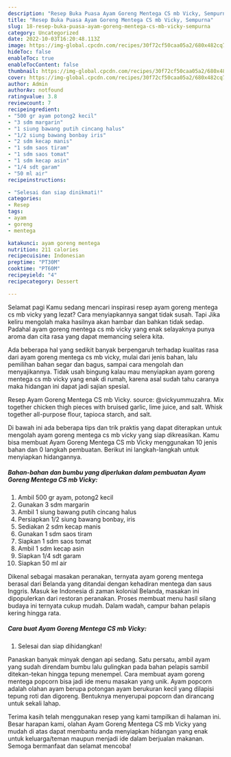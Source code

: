 ```yaml
---
description: "Resep Buka Puasa Ayam Goreng Mentega CS mb Vicky, Sempurna"
title: "Resep Buka Puasa Ayam Goreng Mentega CS mb Vicky, Sempurna"
slug: 18-resep-buka-puasa-ayam-goreng-mentega-cs-mb-vicky-sempurna
category: Uncategorized
date: 2022-10-03T16:20:48.113Z
image: https://img-global.cpcdn.com/recipes/30f72cf50caa05a2/680x482cq70/ayam-goreng-mentega-cs-mb-vicky-foto-resep-utama.jpg
hideToc: false
enableToc: true
enableTocContent: false
thumbnail: https://img-global.cpcdn.com/recipes/30f72cf50caa05a2/680x482cq70/ayam-goreng-mentega-cs-mb-vicky-foto-resep-utama.jpg
cover: https://img-global.cpcdn.com/recipes/30f72cf50caa05a2/680x482cq70/ayam-goreng-mentega-cs-mb-vicky-foto-resep-utama.jpg
author: Admin
authorAv: notfound
ratingvalue: 3.8
reviewcount: 7
recipeingredient:
- "500 gr ayam potong2 kecil"
- "3 sdm margarin"
- "1 siung bawang putih cincang halus"
- "1/2 siung bawang bonbay iris"
- "2 sdm kecap manis"
- "1 sdm saos tiram"
- "1 sdm saos tomat"
- "1 sdm kecap asin"
- "1/4 sdt garam"
- "50 ml air"
recipeinstructions:

- "Selesai dan siap dinikmati!"
categories:
- Resep
tags:
- ayam
- goreng
- mentega

katakunci: ayam goreng mentega 
nutrition: 211 calories
recipecuisine: Indonesian
preptime: "PT30M"
cooktime: "PT60M"
recipeyield: "4"
recipecategory: Dessert

---
```



Selamat pagi Kamu sedang mencari inspirasi resep ayam goreng mentega cs mb vicky yang lezat? Cara menyiapkannya sangat tidak susah. Tapi Jika keliru mengolah maka hasilnya akan hambar dan bahkan tidak sedap. Padahal ayam goreng mentega cs mb vicky yang enak selayaknya punya aroma dan cita rasa yang dapat memancing selera kita.


Ada beberapa hal yang sedikit banyak berpengaruh terhadap kualitas rasa dari ayam goreng mentega cs mb vicky, mulai dari jenis bahan, lalu pemilihan bahan segar dan bagus, sampai cara mengolah dan menyajikannya. Tidak usah bingung kalau mau menyiapkan ayam goreng mentega cs mb vicky yang enak di rumah, karena asal sudah tahu caranya maka hidangan ini dapat jadi sajian spesial.

Resep Ayam Goreng Mentega CS mb Vicky. source: @vickyummuzahra. Mix together chicken thigh pieces with bruised garlic, lime juice, and salt. Whisk together all-purpose flour, tapioca starch, and salt.


Di bawah ini ada beberapa tips dan trik praktis yang dapat diterapkan untuk mengolah ayam goreng mentega cs mb vicky yang siap dikreasikan. Kamu bisa membuat Ayam Goreng Mentega CS mb Vicky menggunakan 10 jenis bahan dan 0 langkah pembuatan. Berikut ini langkah-langkah untuk menyiapkan hidangannya.

<!--inarticleads1-->

##### Bahan-bahan dan bumbu yang diperlukan dalam pembuatan Ayam Goreng Mentega CS mb Vicky:

1. Ambil 500 gr ayam, potong2 kecil
1. Gunakan 3 sdm margarin
1. Ambil 1 siung bawang putih cincang halus
1. Persiapkan 1/2 siung bawang bonbay, iris
1. Sediakan 2 sdm kecap manis
1. Gunakan 1 sdm saos tiram
1. Siapkan 1 sdm saos tomat
1. Ambil 1 sdm kecap asin
1. Siapkan 1/4 sdt garam
1. Siapkan 50 ml air


Dikenal sebagai masakan peranakan, ternyata ayam goreng mentega berasal dari Belanda yang ditandai dengan kehadiran mentega dan saus Inggris. Masuk ke Indonesia di zaman kolonial Belanda, masakan ini dipopulerkan dari restoran peranakan. Proses membuat menu hasil silang budaya ini ternyata cukup mudah. Dalam wadah, campur bahan pelapis kering hingga rata. 

<!--inarticleads2-->

##### Cara buat Ayam Goreng Mentega CS mb Vicky:


1. Selesai dan siap dihidangkan!

Panaskan banyak minyak dengan api sedang. Satu persatu, ambil ayam yang sudah direndam bumbu lalu gulingkan pada bahan pelapis sambil ditekan-tekan hingga tepung menempel. Cara membuat ayam goreng mentega popcorn bisa jadi ide menu masakan yang unik. Ayam popcorn adalah olahan ayam berupa potongan ayam berukuran kecil yang dilapisi tepung roti dan digoreng. Bentuknya menyerupai popcorn dan dirancang untuk sekali lahap. 

Terima kasih telah menggunakan resep yang kami tampilkan di halaman ini. Besar harapan kami, olahan Ayam Goreng Mentega CS mb Vicky yang mudah di atas dapat membantu anda menyiapkan hidangan yang enak untuk keluarga/teman maupun menjadi ide dalam berjualan makanan. Semoga bermanfaat dan selamat mencoba!
